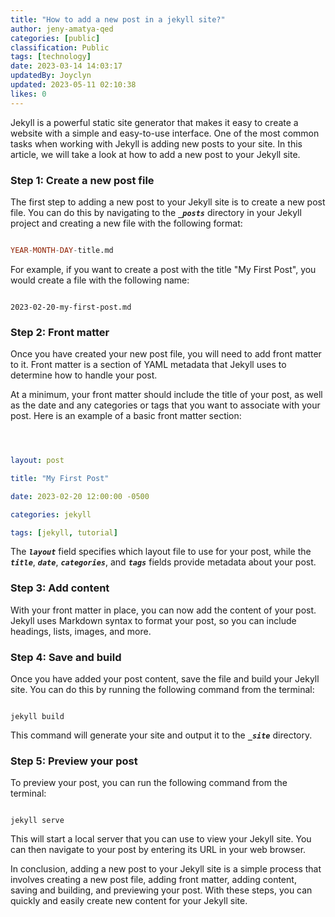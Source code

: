 ```yaml
---
title: "How to add a new post in a jekyll site?"
author: jeny-amatya-qed
categories: [public]
classification: Public
tags: [technology]
date: 2023-03-14 14:03:17
updatedBy: Joyclyn
updated: 2023-05-11 02:10:38
likes: 0
---
```


Jekyll is a powerful static site generator that makes it easy to create a website with a simple and easy-to-use interface. One of the most common tasks when working with Jekyll is adding new posts to your site. In this article, we will take a look at how to add a new post to your Jekyll site.

### Step 1: Create a new post file

The first step to adding a new post to your Jekyll site is to create a new post file. You can do this by navigating to the ***`_posts`*** directory in your Jekyll project and creating a new file with the following format:

```sql

YEAR-MONTH-DAY-title.md
```

For example, if you want to create a post with the title "My First Post", you would create a file with the following name:

```

2023-02-20-my-first-post.md
```

### Step 2: Front matter

Once you have created your new post file, you will need to add front matter to it. Front matter is a section of YAML metadata that Jekyll uses to determine how to handle your post.

At a minimum, your front matter should include the title of your post, as well as the date and any categories or tags that you want to associate with your post. Here is an example of a basic front matter section:

```yaml



layout: post

title: "My First Post"

date: 2023-02-20 12:00:00 -0500

categories: jekyll

tags: [jekyll, tutorial]


```

The ***`layout`*** field specifies which layout file to use for your post, while the ***`title`***, ***`date`***, ***`categories`***, and ***`tags`*** fields provide metadata about your post.

### Step 3: Add content

With your front matter in place, you can now add the content of your post. Jekyll uses Markdown syntax to format your post, so you can include headings, lists, images, and more.

### Step 4: Save and build

Once you have added your post content, save the file and build your Jekyll site. You can do this by running the following command from the terminal:

```

jekyll build
```

This command will generate your site and output it to the ***`_site`*** directory.

### Step 5: Preview your post

To preview your post, you can run the following command from the terminal:

```

jekyll serve
```

This will start a local server that you can use to view your Jekyll site. You can then navigate to your post by entering its URL in your web browser.

In conclusion, adding a new post to your Jekyll site is a simple process that involves creating a new post file, adding front matter, adding content, saving and building, and previewing your post. With these steps, you can quickly and easily create new content for your Jekyll site.